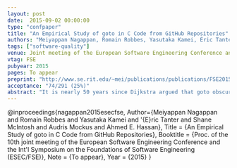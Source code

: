```yaml
---
layout: post
date:  2015-09-02 00:00:00
type: "confpaper"
title: "An Empirical Study of goto in C Code from GitHub Repositories"
authors: "Meiyappan Nagappan, Romain Robbes, Yasutaka Kamei, Éric Tanter, <u>Shane McIntosh</u>, Audris Mockus, and Ahmed E. Hassan"
tags: ["software-quality"]
venue: Joint meeting of the European Software Engineering Conference and the International Symposium on the Foundations of Software Engineering
vtag: FSE
pubyear: 2015
pages: To appear
preprint: "http://www.se.rit.edu/~mei/publications/publications/FSE2015-Nagappan.pdf"
acceptance: "74/291 (25%)"
abstract: "It is nearly 50 years since Dijkstra argued that goto obscures the flow of control in program execution and urged programmers to abandon the goto statement. While past research has shown that goto is still in use, little is known about whether goto is used in the unrestricted manner that Dijkstra feared, and if it is 'harmful' enough to be a part of a post-release bug. We, therefore, conduct a two part empirical study: (1) qualitatively analyze a statistically representative sample of 384 files from a population of almost 2 million C programming language files collected from over 11K GitHub repositories and find that developers use goto in C files for error handling (80.21 ± 5%) and cleaning up resources at the end of a procedure (40.36 ± 5%); and (2) quantitatively analyze the commit history from the release branches of six OSS projects and find that no goto statement was removed/modified in the post-release phase of four of the six projects. We conclude that developers limit themselves to using goto appropriately in most cases, and not in an unrestricted manner like Dijkstra feared, thus suggesting that goto does not appear to be harmful in practice."
---
```

@inproceedings{nagappan2015esecfse,
Author={Meiyappan Nagappan and Romain Robbes and Yasutaka Kamei and \'{E}ric Tanter and Shane McIntosh and Audris Mockus and Ahmed E. Hassan},
	Title = {An Empirical Study of goto in C Code from GitHub Repositories},
	Booktitle = {Proc. of the 10th joint meeting of the European Software Engineering Conference and the Int'l Symposium on the Foundations of Software Engineering (ESEC/FSE)},
	Note = {To appear},
	Year = {2015}
}
